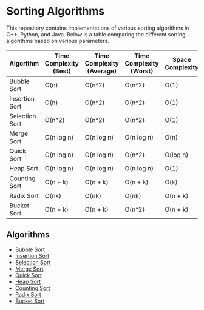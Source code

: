 # Sorting Algorithms

This repository contains implementations of various sorting algorithms in C++, Python, and Java. Below is a table comparing the different sorting algorithms based on various parameters.

| Algorithm      | Time Complexity (Best) | Time Complexity (Average) | Time Complexity (Worst) | Space Complexity | Stable | In-Place |
| -------------- | ---------------------- | ------------------------- | ----------------------- | ---------------- | ------ | -------- |
| Bubble Sort    | O(n)                   | O(n^2)                    | O(n^2)                  | O(1)             | Yes    | Yes      |
| Insertion Sort | O(n)                   | O(n^2)                    | O(n^2)                  | O(1)             | Yes    | Yes      |
| Selection Sort | O(n^2)                 | O(n^2)                    | O(n^2)                  | O(1)             | No     | Yes      |
| Merge Sort     | O(n log n)             | O(n log n)                | O(n log n)              | O(n)             | Yes    | No       |
| Quick Sort     | O(n log n)             | O(n log n)                | O(n^2)                  | O(log n)         | No     | Yes      |
| Heap Sort      | O(n log n)             | O(n log n)                | O(n log n)              | O(1)             | No     | Yes      |
| Counting Sort  | O(n + k)               | O(n + k)                  | O(n + k)                | O(k)             | Yes    | No       |
| Radix Sort     | O(nk)                  | O(nk)                     | O(nk)                   | O(n + k)         | Yes    | No       |
| Bucket Sort    | O(n + k)               | O(n + k)                  | O(n^2)                  | O(n + k)         | Yes    | No       |

## Algorithms

- [Bubble Sort](./BubbleSort.md)
- [Insertion Sort](./InsertionSort.md)
- [Selection Sort](./SelectionSort.md)
- [Merge Sort](./MergeSort.md)
- [Quick Sort](./QuickSort.md)
- [Heap Sort](./HeapSort.md)
- [Counting Sort](./CountingSort.md)
- [Radix Sort](./RadixSort.md)
- [Bucket Sort](./BucketSort.md)
